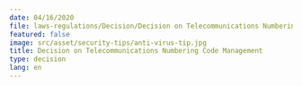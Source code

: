 ```yaml
---
date: 04/16/2020
file: laws-regulations/Decision/Decision on Telecommunications Numbering Code Management.pdf
featured: false
image: src/asset/security-tips/anti-virus-tip.jpg
title: Decision on Telecommunications Numbering Code Management
type: decision
lang: en
---
```

